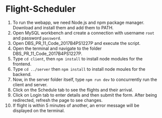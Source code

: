 # Flight-Scheduler
1. To run the webapp, we need Node.js and npm package manager. Download and install them and add them to PATH.
2. Open MySQL workbench and create a connection with username `root` and password `password`.
3. Open DBS_PR_11_Code_2017B4PS1227P and execute the script.
4. Open the terminal and navigate to the folder DBS_PR_11_Code_2017B4PS1227P.
5. Type `cd client`, then `npm install` to install node modules for the frontend.
6. Type `cd ../server` then `npm install` to install node moules for the backend.
7. Now, in the server folder itself, type `npm run dev` to concurrently run the client and server.
8. Click on the Schedule tab to see the flights and their arrival.
9. Click on Login tab to enter details and then submit the form. After being redirected, refresh the page to see changes.
10. If flight is within 5 minutes of another, an error message will be displayed on the terminal.